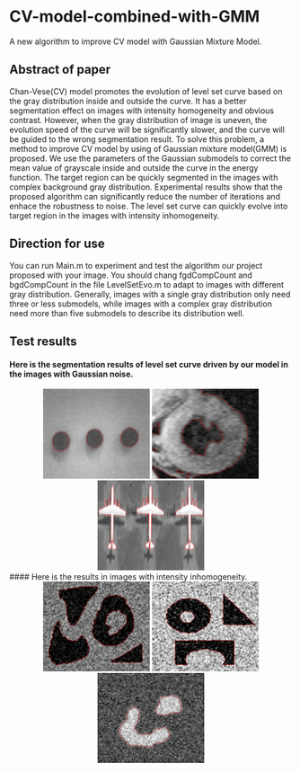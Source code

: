 # CV-model-combined-with-GMM
A new algorithm to improve CV model with Gaussian Mixture Model.

## Abstract of paper
Chan-Vese(CV) model promotes the evolution of level set curve based on the gray distribution inside and outside the curve. It has a better segmentation effect on images with intensity homogeneity and obvious contrast. However, when the gray distribution of image is uneven, the evolution speed of the curve will be significantly slower, and the curve will be guided to the wrong segmentation result. To solve this problem, a method to improve CV model by using of Gaussian mixture model(GMM) is proposed. We use the parameters of the Gaussian submodels to correct the mean value of grayscale inside and outside the curve in the energy function. The target region can be quickly segmented in the images with complex background gray distribution. Experimental results show that the proposed algorithm can significantly reduce the number of iterations and enhace the robustness to noise. The level set curve can quickly evolve into target region in the images with intensity inhomogeneity.

## Direction for use
You can run Main.m to experiment and test the algorithm our project proposed with your image. You should chang fgdCompCount and bgdCompCount in the file LevelSetEvo.m to adapt to images with different gray distribution. Generally, images with a single gray distribution only need three or less submodels, while images with a complex gray distribution need more than five submodels to describe its distribution well.

## Test results
#### Here is the segmentation results of level set curve driven by our model in the images with Gaussian noise.
<div align="center">
<img src="https://github.com/348632874/CV-model-combined-with-GMM/blob/master/experimental%20results/balls_GMM.jpg" height="160" width="190" >
<img src="https://github.com/348632874/CV-model-combined-with-GMM/blob/master/experimental%20results/d_GMM.jpg" height="160" width="190" >
<img src="https://github.com/348632874/CV-model-combined-with-GMM/blob/master/experimental%20results/plane_k25.jpg" height="160" width="190" >
</div>
#### Here is the results in images with intensity inhomogeneity.
<div align="center">
<img src="https://github.com/348632874/CV-model-combined-with-GMM/blob/master/experimental%20results/a_GMM.jpg" height="160" width="190" >
<img src="https://github.com/348632874/CV-model-combined-with-GMM/blob/master/experimental%20results/c_GMM.jpg" height="160" width="190" >
<img src="https://github.com/348632874/CV-model-combined-with-GMM/blob/master/experimental%20results/noise_GMM.jpg" height="160" width="190" >
</div>

